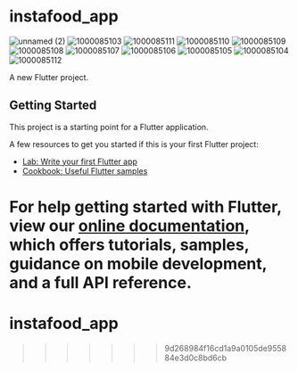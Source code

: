 
# instafood_app


![unnamed (2)](https://github.com/user-attachments/assets/bf2eb5ce-2590-4294-abd2-910989edc8b0)
![1000085103](https://github.com/user-attachments/assets/9c43d402-362b-45e3-b1ed-2c38eb409317)
![1000085111](https://github.com/user-attachments/assets/737bd6df-d48f-4060-ad60-b8e41312c771)
![1000085110](https://github.com/user-attachments/assets/08a65cf0-9aab-472b-a3fa-2f8486fa17d5)
![1000085109](https://github.com/user-attachments/assets/8a1ca370-ca1b-4af0-a0b1-c6a06e82624a)
![1000085108](https://github.com/user-attachments/assets/0981fb8a-64bb-41ed-9723-c0dcac78c24a)
![1000085107](https://github.com/user-attachments/assets/8e2c7df5-766e-4561-8119-66d7f7c47264)
![1000085106](https://github.com/user-attachments/assets/7a4e878a-8714-4aad-9c51-fad53fd6b6e8)
![1000085105](https://github.com/user-attachments/assets/29b02c87-3bbf-4027-8e0d-8bf79fa04ab4)
![1000085104](https://github.com/user-attachments/assets/81fc691e-761a-4bc2-9878-8ddd6711fafa)
![1000085112](https://github.com/user-attachments/assets/9ab24183-6704-4fc5-93dc-74ba2b65aad1)


A new Flutter project.

## Getting Started

This project is a starting point for a Flutter application.

A few resources to get you started if this is your first Flutter project:

- [Lab: Write your first Flutter app](https://flutter.dev/docs/get-started/codelab)
- [Cookbook: Useful Flutter samples](https://flutter.dev/docs/cookbook)

For help getting started with Flutter, view our
[online documentation](https://flutter.dev/docs), which offers tutorials,
samples, guidance on mobile development, and a full API reference.
=======
# instafood_app
>>>>>>> 9d268984f16cd1a9a0105de955884e3d0c8bd6cb

